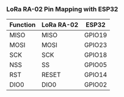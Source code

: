 ### LoRa RA-02 Pin Mapping with ESP32

| Function | LoRa RA-02 | ESP32   |
|----------|------------|---------|
| MISO     | MISO       | GPIO19  |
| MOSI     | MOSI       | GPIO23  |
| SCK      | SCK        | GPIO18  |
| NSS      | SS         | GPIO05  |
| RST      | RESET      | GPIO14  |
| DIO0     | DIO0       | GPIO02  |

